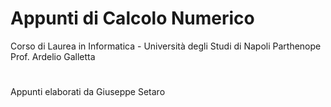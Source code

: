 # Appunti di Calcolo Numerico

Corso di Laurea in Informatica - Università degli Studi di Napoli Parthenope
Prof. Ardelio Galletta

#

Appunti elaborati da Giuseppe Setaro
